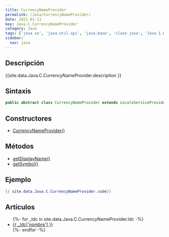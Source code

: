 ```yaml
---
title: CurrencyNameProvider
permalink: /Java/CurrencyNameProvider/
date: 2021-01-11
key: Java.C.CurrencyNameProvider
category: Java
tags: ['java se', 'java.util.spi', 'java.base', 'clase java', 'Java 1.6']
sidebar: 
  nav: java
---
```


## Descripción
{{site.data.Java.C.CurrencyNameProvider.description }}

## Sintaxis
~~~java
public abstract class CurrencyNameProvider extends LocaleServiceProvider
~~~

## Constructores
* [CurrencyNameProvider()](/Java/CurrencyNameProvider/CurrencyNameProvider/)

## Métodos
* [getDisplayName()](/Java/CurrencyNameProvider/getDisplayName/)
* [getSymbol()](/Java/CurrencyNameProvider/getSymbol/)

## Ejemplo
~~~java
{{ site.data.Java.C.CurrencyNameProvider.code}}
~~~

## Artículos
<ul>
{%- for _ldc in site.data.Java.C.CurrencyNameProvider.ldc -%}
   <li>
       <a href="{{_ldc['url'] }}">{{ _ldc['nombre'] }}</a>
   </li>
{%- endfor -%}
</ul>
